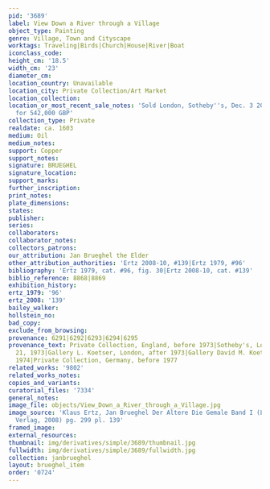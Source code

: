 ```yaml
---
pid: '3689'
label: View Down a River through a Village
object_type: Painting
genre: Village, Town and Cityscape
worktags: Traveling|Birds|Church|House|River|Boat
iconclass_code:
height_cm: '18.5'
width_cm: '23'
diameter_cm:
location_country: Unavailable
location_city: Private Collection/Art Market
location_collection:
location_or_most_recent_sale_notes: 'Sold London, Sotheby''s, Dec. 3 2014, lot #27
  for 542,000 GBP'
collection_type: Private
realdate: ca. 1603
medium: Oil
medium_notes:
support: Copper
support_notes:
signature: BRUEGHEL
signature_location:
support_marks:
further_inscription:
print_notes:
plate_dimensions:
states:
publisher:
series:
collaborators:
collaborator_notes:
collectors_patrons:
our_attribution: Jan Brueghel the Elder
other_attribution_authorities: 'Ertz 2008-10, #139|Ertz 1979, #96'
bibliography: 'Ertz 1979, cat. #96, fig. 30|Ertz 2008-10, cat. #139'
biblio_reference: 8868|8869
exhibition_history:
ertz_1979: '96'
ertz_2008: '139'
bailey_walker:
hollstein_no:
bad_copy:
exclude_from_browsing:
provenance: 6291|6292|6293|6294|6295
provenance_text: Private Collection, England, before 1973|Sotheby's, London, March
  21, 1973|Gallery L. Koetser, London, after 1973|Gallery David M. Koetser, Geneva,
  1974|Private Collection, Germany, before 1977
related_works: '9802'
related_works_notes:
copies_and_variants:
curatorial_files: '7334'
general_notes:
image_file: objects/View_Down_a_River_through_a_Village.jpg
image_source: 'Klaus Ertz, Jan Brueghel Der Altere Die Gemale Band I (Lingen: Luca
  Verlag, 2008) pg. 299 pl. 139'
framed_image:
external_resources:
thumbnail: img/derivatives/simple/3689/thumbnail.jpg
fullwidth: img/derivatives/simple/3689/fullwidth.jpg
collection: janbrueghel
layout: brueghel_item
order: '0724'
---
```


